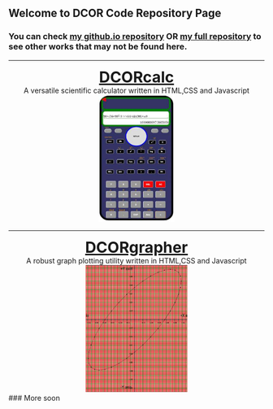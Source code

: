 ## Welcome to DCOR Code Repository Page

### You can check  [my github.io repository](https://github.com/Chubasamuel/Chubasamuel.github.io) OR [my full repository](https://github.com/Chubasamuel) to see other works that may not be found here.



<center markdown= "0" ><hr /><a style="font-weight:bold;font-size:30px"  href="https://github.com/Chubasamuel/DCORcalc">DCORcalc</a><br /> A versatile scientific calculator written in HTML,CSS and Javascript<br /> </center>
<center markdown= "0" ><img  src="images/DCORcalc.jpg" width="150" height="250" />
</center>

<center markdown= "0" ><hr /><a style="font-weight:bold;font-size:30px"  href="https://github.com/Chubasamuel/DCORgrapher">DCORgrapher</a><br /> A robust graph plotting utility written in HTML,CSS and Javascript<br /> </center>
<center markdown= "0" ><img  src="images/DCORgrapher.jpg" width="200" height="250" />
</center>
### More soon





<footer markdown= "0" id="footer"> </footer>
<script markdown= "0" >
var dt=new Date();
var yr= dt.getFullYear();

document.getElementById("footer").innerHTML="<center><font style=\"color: #cccccf;font-family:serif;font-size:18px;\">Jeremiah Chuba Samuel &copy;"+yr+"</font></center>";
</script>
